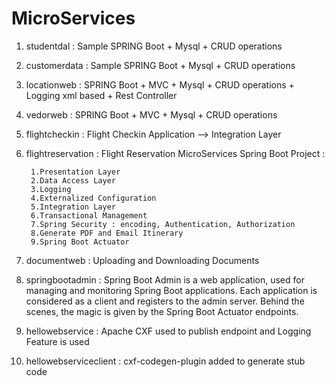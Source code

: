 # MicroServices

1. studentdal : Sample SPRING Boot + Mysql + CRUD operations 
2. customerdata : Sample SPRING Boot + Mysql + CRUD operations
3. locationweb : SPRING Boot + MVC + Mysql + CRUD operations + Logging xml based + Rest Controller
4. vedorweb : SPRING Boot + MVC + Mysql + CRUD operations
5. flightcheckin : Flight Checkin Application --> Integration Layer
6. flightreservation : 
	Flight Reservation MicroServices Spring Boot Project :
	
		1.Presentation Layer
		2.Data Access Layer
		3.Logging
		4.Externalized Configuration 
		5.Integration Layer
		6.Transactional Management
		7.Spring Security : encoding, Authentication, Authorization
		8.Generate PDF and Email Itinerary
		9.Spring Boot Actuator
		
7. documentweb : Uploading and Downloading Documents
8. springbootadmin : Spring Boot Admin is a web application, used for managing and monitoring Spring Boot applications. 
		     Each application is considered as a client and registers to the admin server. Behind the scenes, 
		     the magic is given by the Spring Boot Actuator endpoints.
9. hellowebservice : Apache CXF used to publish endpoint and Logging Feature is used
10. hellowebserviceclient : cxf-codegen-plugin added to generate stub code

